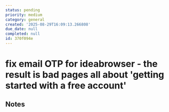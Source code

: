 ```yaml
---
status: pending
priority: medium
category: general
created: '2025-08-29T16:09:13.266808'
due_date: null
completed: null
id: 370f094e
---
```


# fix email OTP for ideabrowser - the result is bad pages all about 'getting started with a free account'

## Notes
<!-- Notes will be added here as they're created -->
